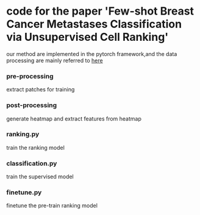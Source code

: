 # code for the paper 'Few-shot Breast Cancer Metastases Classification via Unsupervised Cell Ranking'
our method are implemented in the pytorch framework,and the data processing are mainly referred to [here](https://github.com/arjunvekariyagithub/camelyon16-grand-challenge)

### pre-processing
extract patches for training

### post-processing
generate heatmap and extract features from heatmap

### ranking.py
train the ranking model

### classification.py
train the supervised model

### finetune.py
finetune the pre-train ranking model
